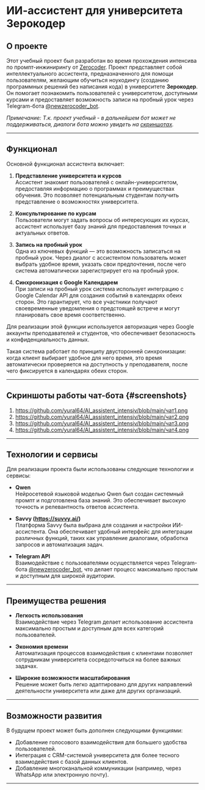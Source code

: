 # ИИ-ассистент для университета Зерокодер

## О проекте

Этот учебный проект был разработан во время прохождения интенсива по промпт-инжинирингу от [Zerocoder](https://zerocoder.ru).
Проект представляет собой интеллектуального ассистента, предназначенного для помощи пользователям, желающим обучиться ноукодингу (созданию программных решений без написания кода) в университете **Зерокодер**. Он помогает познакомить пользователей с университетом, доступными курсами и предоставляет возможность записи на пробный урок через Telegram-бота [@newzerocoder_bot](https://t.me/newzerocoder_bot).

*Примечание: Т.к. проект учебный - в дальнейшем бот может не поддерживаться, диалоги бота можно увидеть на [скриншотах](#screenshots).*

---

## Функционал

Основной функционал ассистента включает:

1. **Представление университета и курсов**  
   Ассистент знакомит пользователей с онлайн-университетом, предоставляя информацию о программах и преимуществах обучения. Это позволяет потенциальным студентам получить представление о возможностях университета.

2. **Консультирование по курсам**  
   Пользователи могут задать вопросы об интересующих их курсах, ассистент использует базу знаний для предоставления точных и актуальных ответов.

3. **Запись на пробный урок**  
   Одна из ключевых функций — это возможность записаться на пробный урок. Через диалог с ассистентом пользователь может выбрать удобное время, указать свои предпочтения, после чего система автоматически зарегистрирует его на пробный урок.

4. **Синхронизация с Google Календарем**  
   При записи на пробный урок система использует интеграцию с Google Calendar API для создания событий в календарях обеих сторон. Это гарантирует, что все участники получают своевременные уведомления о предстоящей встрече и могут планировать свое время соответственно.

Для реализации этой функции используется авторизация через Google аккаунты преподавателей и студентов, что обеспечивает безопасность и конфиденциальность данных. 

Такая система работает по принципу двусторонней синхронизации: когда клиент выбирает удобное для него время, это время автоматически проверяется на доступность у преподавателя, после чего фиксируется в календарях обеих сторон.

---

## Скриншоты работы чат-бота {#screenshots}

1. https://github.com/yural64/AI_assistent_intensiv/blob/main/чат1.png
2. https://github.com/yural64/AI_assistent_intensiv/blob/main/чат2.png
3. https://github.com/yural64/AI_assistent_intensiv/blob/main/чат3.png
4. https://github.com/yural64/AI_assistent_intensiv/blob/main/чат4.png
   
---

## Технологии и сервисы

Для реализации проекта были использованы следующие технологии и сервисы:

- **Qwen**  
  Нейросетевой языковой моделью Qwen был создан системный промпт и подготовлена база знаний. Это обеспечивает высокую точность и релевантность ответов ассистента.

- **Savvy (https://suvvy.ai/)**  
  Платформа Savvy была выбрана для создания и настройки ИИ-ассистента. Она обеспечивает удобный интерфейс для интеграции различных функций, таких как управление диалогами, обработка запросов и автоматизация задач.

- **Telegram API**  
  Взаимодействие с пользователями осуществляется через Telegram-бота [@newzerocoder_bot](https://t.me/newzerocoder_bot), что делает процесс максимально простым и доступным для широкой аудитории.

---

## Преимущества решения

- **Легкость использования**  
  Взаимодействие через Telegram делает использование ассистента максимально простым и доступным для всех категорий пользователей.

- **Экономия времени**  
  Автоматизация процессов взаимодействия с клиентами позволяет сотрудникам университета сосредоточиться на более важных задачах.

- **Широкие возможности масштабирования**  
  Решение может быть легко адаптировано для других направлений деятельности университета или даже для других организаций.

---

## Возможности развития

В будущем проект может быть дополнен следующими функциями:

- Добавление голосового взаимодействия для большего удобства пользователей.
- Интеграция с CRM-системой университета для более тесного взаимодействия с базой данных клиентов.
- Добавление многоканальной коммуникации (например, через WhatsApp или электронную почту).

---
